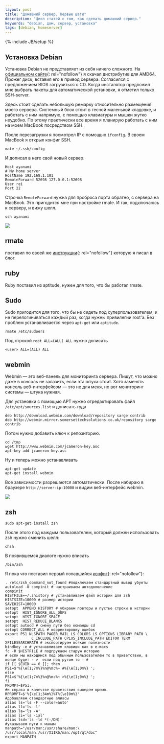 ```yaml
---
layout: post
title: "Домашний сервер. Первые шаги"
description: "Цикл статей о том, как сделать домашний сервер."
keywords: "debian, дом, сервер, установка"
tags: [debian, homeserver]
---
```

{% include JB/setup %}


## Установка Debian

Установка Debian не представляет из себя ничего сложного. На [официальном сайте][debian]{: rel="nofollow"} я скачал дистрибутив для AMD64. Прожег диск, вставил его в привод сервера. Согласился с предложением BIOS загрузиться с CD. Когда инсталятор предложил мне выбрать пакеты для автоматической установки, я отметил только SSH-server.

Здесь стоит сделать небольшую ремарку относительно размещения моего сервера. Системный блок стоит в тесной маленькой кладовке, и работать с ним напрямую, с помощью клавиатуры и мышки жутко неудобно. По этому практически все время я планирую работать с ним на моем MacBook посредством SSH.

После перезагрузки я посмотрел IP с помощью `ifconfig`. В своем MacBook я открыл конфиг SSH. 

<pre><code>mate ~/.ssh/config</code></pre>

И дописал в него свой новый сервер.

<pre><code>Host ayanami
&#35; My home server
HostName 192.168.1.101
RemoteForward 52698 127.0.0.1:52698
User rei
Port 22</code></pre>

Строчка `RemoteForward` нужна для проброса порта обратно, с сервера на MacBook. Это пригодится мне при настройке rmate. И так, подключаюсь к серверу, и вижу шелл.

<pre><code>ssh ayanami</code></pre>

![](http://31808.selcdn.ru/it-prm/pics/ssh_login_rei.jpg)


## rmate

поставил по своей же [инструкции][rmate_textmate]{: rel="nofollow"} которую я писал в блог.


## ruby

Ruby поставил из aptitude, нужен для того, что бы работал rmate. 


## Sudo

Sudo пригодится для того, что бы не сидеть под суперпользователем, и не перелогиниваться каждый раз, когда нужны привилегии root'а. Без проблем устанавливается через `apt-get` или `aptitude`. 

<pre><code>rmate /etc/sudoers</code></pre>

Под строкой <code>root ALL=(ALL) ALL</code> нужно дописать

<pre><code>&lt;user&gt; ALL=(ALL) ALL</code></pre>


## webmin 

Webmin — это веб-панель для мониторинга сервера. Пишут, что можно даже в консоль не залазить, если эта штука стоит. Хотя заменять консоль веб-интерфейсом — это не для меня, но вот мониторинг системы — штука нужная.

Для установки с помощью APT нужно отредактировать файл `/etc/apt/sources.list` и дописать туда
<pre><code>deb http://download.webmin.com/download/repository sarge contrib
deb http://webmin.mirror.somersettechsolutions.co.uk/repository sarge contrib</code></pre>
Потом нужно добавить ключ к репозиторию.
<pre><code>cd /tmp
wget http://www.webmin.com/jcameron-key.asc
apt-key add jcameron-key.asc</code></pre>
Ну и теперь можно устанавливать
<pre><code>apt-get update
apt-get install webmin</code></pre>
Все зависимости разрешаются автоматически. После набираю в браузере `http://server-ip:10000` и видим веб-интерфейс webmin.

![](http://31808.selcdn.ru/it-prm/pics/webmin.jpg)






## zsh 

<pre><code>sudo apt-get install zsh</code></pre>
После этого под каждым пользователем, который должен использовать zsh нужно сменить шелл:
<pre><code>chsh</code></pre>
В появившемся диалоге нужно вписать
<pre><code>/bin/zsh</code></pre>

Я пока что поставил первый попавшийся [конфиг][]{: rel="nofollow"}:

<pre><code>. /etc/zsh_command_not_found #подключаем стандартный вывод убунты 
autoload -U compinit # настраиваем автодополнение
compinit 
HISTFILE=~/.zhistory # устанавливаем файл истории для zsh
HISTSIZE=10000 # размер истории
SAVEHIST=10000 
setopt  APPEND_HISTORY # убираем повторы и пустые строки в истории
setopt  HIST_IGNORE_ALL_DUPS 
setopt  HIST_IGNORE_SPACE 
setopt  HIST_REDUCE_BLANKS 
setopt autocd # смену пути без команды cd
setopt CORRECT_ALL # корректировку ошибок
export PS1 NLSPATH PAGER MAIL LS_COLORS LS_OPTIONS LIBRARY_PATH \
            C_INCLUDE_PATH CPLUS_INCLUDE_PATH EDITOR TERM XFILESEARCHPATH # экспортируем всякие полезности
bindkey -e # устанавливаем клавиши как в e-macs
fc -R $HISTFILE # подгружаем старую историю
# если мы находимся под обычным пользователем то в приветствии, в конце будет - &gt;  если под рутом то - #
if [[ $EUID == 0 ]]; then
PS1=$'%{\e[1;7m%}%n@%m:%~ #%{\e[1;0m%} ';
else
PS1=$'%{\e[1;7m%}%n@%m:%~ >%{\e[1;0m%} ';
fi
PROMPT=$PS1;
#и справа в качечтве приветствия выведем время.
RPROMPT=$'%{\e[1;34m%}%T%{\e[0m%}' 
#добавляем стандартные алиасы
alias ls='ls -F --color=auto'
alias ll='ls -l'
alias la='ls -A'
alias li='ls -ial'
alias lsd='ls -ld *(-/DN)'
#указываем пути к манам
manpath="/usr/man:/usr/share/man:\
/usr/local/man:/usr/X11R6/man:/opt/qt/doc"
export MANPATH

</code></pre>

[debian]: http://www.debian.org/
[конфиг]: http://blackdiv.livejournal.com/39996.html
[rmate_textmate]: /2012/06/15/TextMate2-mate-and-rmate/